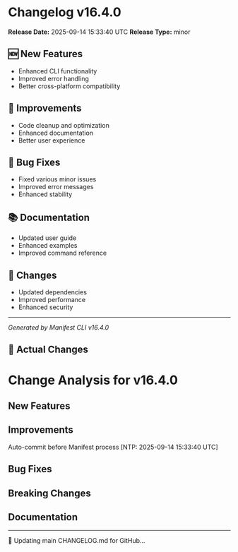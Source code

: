# Changelog v16.4.0

**Release Date:** 2025-09-14 15:33:40 UTC
**Release Type:** minor

## 🆕 New Features

- Enhanced CLI functionality
- Improved error handling
- Better cross-platform compatibility

## 🔧 Improvements

- Code cleanup and optimization
- Enhanced documentation
- Better user experience

## 🐛 Bug Fixes

- Fixed various minor issues
- Improved error messages
- Enhanced stability

## 📚 Documentation

- Updated user guide
- Enhanced examples
- Improved command reference

## 🔄 Changes

- Updated dependencies
- Improved performance
- Enhanced security

---
*Generated by Manifest CLI v16.4.0*

## 🔧 Actual Changes

# Change Analysis for v16.4.0

## New Features

## Improvements
Auto-commit before Manifest process [NTP: 2025-09-14 15:33:40 UTC]

## Bug Fixes

## Breaking Changes

## Documentation

---

📝 Updating main CHANGELOG.md for GitHub...
